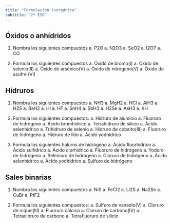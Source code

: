 ```yaml
---
title: "Formulación inorgánica"
subtitle: "2º ESO"
...
```



## Óxidos o anhídridos

1.  Nombra los siguientes compuestos
    a.  P2O
    a.  N2O3
    a.  SeO2
    a.  I2O7
    a.  CO

1.  Formula los siguientes compuestos
    a.  Óxido de bromo(I)
    a.  Óxido de selenio(II)
    a.  Óxido de arsénico(V)
    a.  Óxido de nitrógeno(V)
    a.  Óxido de azufre (VI)



## Hidruros

1.  Nombra los siguientes compuestos
    a.  NH3 
    a.  MgH2
    a.  HCl
    a.  AlH3
    a.  H2S
    a.  BaH2
    a.  HI
    a.  HF
    a.  SnH4
    a.  SbH3
    a.  H2Se
    a.  AsH3
    a.  KH

1.  Formula los siguientes compuestos:
    a.  Hidruro de aluminio
    a.  Fluoruro de hidrógeno
    a.  Ácido bromhídrico
    a.  Tetrahidruro de silicio
    a.  Ácido selenhídrico
    a.  Trihidruro de selenio
    a.  Hidruro de cobalto(III)
    a.  Fluoruro de hidrógeno
    a.  Hidruro de litio
    a.  Ácido yodhídrico

1.  Formula los siguientes haluros de hidrógeno
    a.  Ácido fluorhídrico
    a.  Ácido sulfídrico
    a.  Ácido clorhídrico
    a.  Fluoruro de hidrógeno
    a.  Yoduro de hidrógeno
    a.  Seleniuro de hidrógeno
    a.  Cloruro de hidrógeno
    a.  Ácido selenhídrico
    a.  Ácido yodhídrico
    a.  Sulfuro de hidrógeno


## Sales binarias

1.  Nombra los siguientes compuestos
    a.  NiS
    a.  FeCl2
    a.  Li2S
    a.  Na2Se
    a.  CuBr
    a.  PtF2

1.  Formula los siguientes compuestos:
    a.  Sulfuro de vanadio(V)
    a.  Cloruro de niquel(III)
    a.  Fluoruro cálcico
    a.  Cloruro de carbono(IV)
    a.  Tetracloruro de carbono
    a.  Tetrafluoruro de silicio